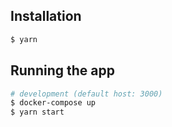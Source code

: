 ## Installation

```bash
$ yarn
```

## Running the app

```bash
# development (default host: 3000)
$ docker-compose up
$ yarn start
```

